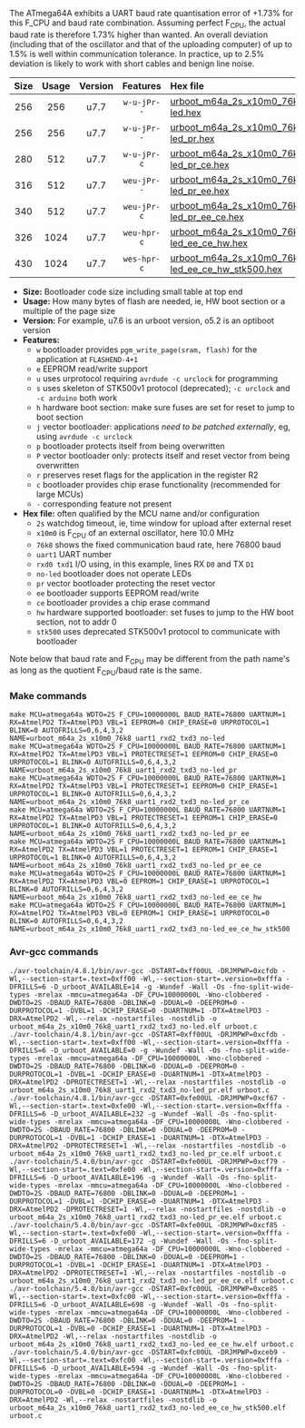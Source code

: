 The ATmega64A exhibits a UART baud rate quantisation error of +1.73% for this F_CPU and baud rate combination. Assuming perfect F<sub>CPU</sub>, the actual baud rate is therefore 1.73% higher than wanted. An overall deviation (including that of the oscillator and that of the uploading computer) of up to 1.5% is well within communication tolerance. In practice, up to 2.5% deviation is likely to work with short cables and benign line noise.

|Size|Usage|Version|Features|Hex file|
|:-:|:-:|:-:|:-:|:--|
|256|256|u7.7|`w-u-jPr--`|[urboot_m64a_2s_x10m0_76k8_uart1_rxd2_txd3_no-led.hex](https://raw.githubusercontent.com/stefanrueger/urboot.hex/main/u7.7/mcus/atmega64a/watchdog_2_s/external_oscillator_x/10m000000_hz/%2B%2B76k8_baud/uart1_rxd2_txd3/no-led/urboot_m64a_2s_x10m0_76k8_uart1_rxd2_txd3_no-led.hex)|
|256|256|u7.7|`w-u-jPr--`|[urboot_m64a_2s_x10m0_76k8_uart1_rxd2_txd3_no-led_pr.hex](https://raw.githubusercontent.com/stefanrueger/urboot.hex/main/u7.7/mcus/atmega64a/watchdog_2_s/external_oscillator_x/10m000000_hz/%2B%2B76k8_baud/uart1_rxd2_txd3/no-led/urboot_m64a_2s_x10m0_76k8_uart1_rxd2_txd3_no-led_pr.hex)|
|280|512|u7.7|`w-u-jPr-c`|[urboot_m64a_2s_x10m0_76k8_uart1_rxd2_txd3_no-led_pr_ce.hex](https://raw.githubusercontent.com/stefanrueger/urboot.hex/main/u7.7/mcus/atmega64a/watchdog_2_s/external_oscillator_x/10m000000_hz/%2B%2B76k8_baud/uart1_rxd2_txd3/no-led/urboot_m64a_2s_x10m0_76k8_uart1_rxd2_txd3_no-led_pr_ce.hex)|
|316|512|u7.7|`weu-jPr--`|[urboot_m64a_2s_x10m0_76k8_uart1_rxd2_txd3_no-led_pr_ee.hex](https://raw.githubusercontent.com/stefanrueger/urboot.hex/main/u7.7/mcus/atmega64a/watchdog_2_s/external_oscillator_x/10m000000_hz/%2B%2B76k8_baud/uart1_rxd2_txd3/no-led/urboot_m64a_2s_x10m0_76k8_uart1_rxd2_txd3_no-led_pr_ee.hex)|
|340|512|u7.7|`weu-jPr-c`|[urboot_m64a_2s_x10m0_76k8_uart1_rxd2_txd3_no-led_pr_ee_ce.hex](https://raw.githubusercontent.com/stefanrueger/urboot.hex/main/u7.7/mcus/atmega64a/watchdog_2_s/external_oscillator_x/10m000000_hz/%2B%2B76k8_baud/uart1_rxd2_txd3/no-led/urboot_m64a_2s_x10m0_76k8_uart1_rxd2_txd3_no-led_pr_ee_ce.hex)|
|326|1024|u7.7|`weu-hpr-c`|[urboot_m64a_2s_x10m0_76k8_uart1_rxd2_txd3_no-led_ee_ce_hw.hex](https://raw.githubusercontent.com/stefanrueger/urboot.hex/main/u7.7/mcus/atmega64a/watchdog_2_s/external_oscillator_x/10m000000_hz/%2B%2B76k8_baud/uart1_rxd2_txd3/no-led/urboot_m64a_2s_x10m0_76k8_uart1_rxd2_txd3_no-led_ee_ce_hw.hex)|
|430|1024|u7.7|`wes-hpr-c`|[urboot_m64a_2s_x10m0_76k8_uart1_rxd2_txd3_no-led_ee_ce_hw_stk500.hex](https://raw.githubusercontent.com/stefanrueger/urboot.hex/main/u7.7/mcus/atmega64a/watchdog_2_s/external_oscillator_x/10m000000_hz/%2B%2B76k8_baud/uart1_rxd2_txd3/no-led/urboot_m64a_2s_x10m0_76k8_uart1_rxd2_txd3_no-led_ee_ce_hw_stk500.hex)|

- **Size:** Bootloader code size including small table at top end
- **Usage:** How many bytes of flash are needed, ie, HW boot section or a multiple of the page size
- **Version:** For example, u7.6 is an urboot version, o5.2 is an optiboot version
- **Features:**
  + `w` bootloader provides `pgm_write_page(sram, flash)` for the application at `FLASHEND-4+1`
  + `e` EEPROM read/write support
  + `u` uses urprotocol requiring `avrdude -c urclock` for programming
  + `s` uses skeleton of STK500v1 protocol (deprecated); `-c urclock` and `-c arduino` both work
  + `h` hardware boot section: make sure fuses are set for reset to jump to boot section
  + `j` vector bootloader: applications *need to be patched externally*, eg, using `avrdude -c urclock`
  + `p` bootloader protects itself from being overwritten
  + `P` vector bootloader only: protects itself and reset vector from being overwritten
  + `r` preserves reset flags for the application in the register R2
  + `c` bootloader provides chip erase functionality (recommended for large MCUs)
  + `-` corresponding feature not present
- **Hex file:** often qualified by the MCU name and/or configuration
  + `2s` watchdog timeout, ie, time window for upload after external reset
  + `x10m0` is F<sub>CPU</sub> of an external oscillator, here 10.0 MHz
  + `76k8` shows the fixed communication baud rate, here 76800 baud
  + `uart1` UART number
  + `rxd0 txd1` I/O using, in this example, lines RX `D0` and TX `D1`
  + `no-led` bootloader does not operate LEDs
  + `pr` vector bootloader protecting the reset vector
  + `ee` bootloader supports EEPROM read/write
  + `ce` bootloader provides a chip erase command
  + `hw` hardware supported bootloader: set fuses to jump to the HW boot section, not to addr 0
  + `stk500` uses deprecated STK500v1 protocol to communicate with bootloader


Note below that baud rate and F<sub>CPU</sub> may be different from the path name's as long as the quotient F<sub>CPU</sub>/baud rate is the same.

### Make commands
```
make MCU=atmega64a WDTO=2S F_CPU=10000000L BAUD_RATE=76800 UARTNUM=1 RX=AtmelPD2 TX=AtmelPD3 VBL=1 EEPROM=0 CHIP_ERASE=0 URPROTOCOL=1 BLINK=0 AUTOFRILLS=0,6,4,3,2 NAME=urboot_m64a_2s_x10m0_76k8_uart1_rxd2_txd3_no-led
make MCU=atmega64a WDTO=2S F_CPU=10000000L BAUD_RATE=76800 UARTNUM=1 RX=AtmelPD2 TX=AtmelPD3 VBL=1 PROTECTRESET=1 EEPROM=0 CHIP_ERASE=0 URPROTOCOL=1 BLINK=0 AUTOFRILLS=0,6,4,3,2 NAME=urboot_m64a_2s_x10m0_76k8_uart1_rxd2_txd3_no-led_pr
make MCU=atmega64a WDTO=2S F_CPU=10000000L BAUD_RATE=76800 UARTNUM=1 RX=AtmelPD2 TX=AtmelPD3 VBL=1 PROTECTRESET=1 EEPROM=0 CHIP_ERASE=1 URPROTOCOL=1 BLINK=0 AUTOFRILLS=0,6,4,3,2 NAME=urboot_m64a_2s_x10m0_76k8_uart1_rxd2_txd3_no-led_pr_ce
make MCU=atmega64a WDTO=2S F_CPU=10000000L BAUD_RATE=76800 UARTNUM=1 RX=AtmelPD2 TX=AtmelPD3 VBL=1 PROTECTRESET=1 EEPROM=1 CHIP_ERASE=0 URPROTOCOL=1 BLINK=0 AUTOFRILLS=0,6,4,3,2 NAME=urboot_m64a_2s_x10m0_76k8_uart1_rxd2_txd3_no-led_pr_ee
make MCU=atmega64a WDTO=2S F_CPU=10000000L BAUD_RATE=76800 UARTNUM=1 RX=AtmelPD2 TX=AtmelPD3 VBL=1 PROTECTRESET=1 EEPROM=1 CHIP_ERASE=1 URPROTOCOL=1 BLINK=0 AUTOFRILLS=0,6,4,3,2 NAME=urboot_m64a_2s_x10m0_76k8_uart1_rxd2_txd3_no-led_pr_ee_ce
make MCU=atmega64a WDTO=2S F_CPU=10000000L BAUD_RATE=76800 UARTNUM=1 RX=AtmelPD2 TX=AtmelPD3 VBL=0 EEPROM=1 CHIP_ERASE=1 URPROTOCOL=1 BLINK=0 AUTOFRILLS=0,6,4,3,2 NAME=urboot_m64a_2s_x10m0_76k8_uart1_rxd2_txd3_no-led_ee_ce_hw
make MCU=atmega64a WDTO=2S F_CPU=10000000L BAUD_RATE=76800 UARTNUM=1 RX=AtmelPD2 TX=AtmelPD3 VBL=0 EEPROM=1 CHIP_ERASE=1 URPROTOCOL=0 BLINK=0 AUTOFRILLS=0,6,4,3,2 NAME=urboot_m64a_2s_x10m0_76k8_uart1_rxd2_txd3_no-led_ee_ce_hw_stk500
```

### Avr-gcc commands
```
./avr-toolchain/4.8.1/bin/avr-gcc -DSTART=0xff00UL -DRJMPWP=0xcfdb -Wl,--section-start=.text=0xff00 -Wl,--section-start=.version=0xfffa -DFRILLS=6 -D_urboot_AVAILABLE=14 -g -Wundef -Wall -Os -fno-split-wide-types -mrelax -mmcu=atmega64a -DF_CPU=10000000L -Wno-clobbered -DWDTO=2S -DBAUD_RATE=76800 -DBLINK=0 -DDUAL=0 -DEEPROM=0 -DURPROTOCOL=1 -DVBL=1 -DCHIP_ERASE=0 -DUARTNUM=1 -DTX=AtmelPD3 -DRX=AtmelPD2 -Wl,--relax -nostartfiles -nostdlib -o urboot_m64a_2s_x10m0_76k8_uart1_rxd2_txd3_no-led.elf urboot.c
./avr-toolchain/4.8.1/bin/avr-gcc -DSTART=0xff00UL -DRJMPWP=0xcfdb -Wl,--section-start=.text=0xff00 -Wl,--section-start=.version=0xfffa -DFRILLS=6 -D_urboot_AVAILABLE=0 -g -Wundef -Wall -Os -fno-split-wide-types -mrelax -mmcu=atmega64a -DF_CPU=10000000L -Wno-clobbered -DWDTO=2S -DBAUD_RATE=76800 -DBLINK=0 -DDUAL=0 -DEEPROM=0 -DURPROTOCOL=1 -DVBL=1 -DCHIP_ERASE=0 -DUARTNUM=1 -DTX=AtmelPD3 -DRX=AtmelPD2 -DPROTECTRESET=1 -Wl,--relax -nostartfiles -nostdlib -o urboot_m64a_2s_x10m0_76k8_uart1_rxd2_txd3_no-led_pr.elf urboot.c
./avr-toolchain/4.8.1/bin/avr-gcc -DSTART=0xfe00UL -DRJMPWP=0xcf67 -Wl,--section-start=.text=0xfe00 -Wl,--section-start=.version=0xfffa -DFRILLS=6 -D_urboot_AVAILABLE=232 -g -Wundef -Wall -Os -fno-split-wide-types -mrelax -mmcu=atmega64a -DF_CPU=10000000L -Wno-clobbered -DWDTO=2S -DBAUD_RATE=76800 -DBLINK=0 -DDUAL=0 -DEEPROM=0 -DURPROTOCOL=1 -DVBL=1 -DCHIP_ERASE=1 -DUARTNUM=1 -DTX=AtmelPD3 -DRX=AtmelPD2 -DPROTECTRESET=1 -Wl,--relax -nostartfiles -nostdlib -o urboot_m64a_2s_x10m0_76k8_uart1_rxd2_txd3_no-led_pr_ce.elf urboot.c
./avr-toolchain/5.4.0/bin/avr-gcc -DSTART=0xfe00UL -DRJMPWP=0xcf79 -Wl,--section-start=.text=0xfe00 -Wl,--section-start=.version=0xfffa -DFRILLS=6 -D_urboot_AVAILABLE=196 -g -Wundef -Wall -Os -fno-split-wide-types -mrelax -mmcu=atmega64a -DF_CPU=10000000L -Wno-clobbered -DWDTO=2S -DBAUD_RATE=76800 -DBLINK=0 -DDUAL=0 -DEEPROM=1 -DURPROTOCOL=1 -DVBL=1 -DCHIP_ERASE=0 -DUARTNUM=1 -DTX=AtmelPD3 -DRX=AtmelPD2 -DPROTECTRESET=1 -Wl,--relax -nostartfiles -nostdlib -o urboot_m64a_2s_x10m0_76k8_uart1_rxd2_txd3_no-led_pr_ee.elf urboot.c
./avr-toolchain/5.4.0/bin/avr-gcc -DSTART=0xfe00UL -DRJMPWP=0xcf85 -Wl,--section-start=.text=0xfe00 -Wl,--section-start=.version=0xfffa -DFRILLS=6 -D_urboot_AVAILABLE=172 -g -Wundef -Wall -Os -fno-split-wide-types -mrelax -mmcu=atmega64a -DF_CPU=10000000L -Wno-clobbered -DWDTO=2S -DBAUD_RATE=76800 -DBLINK=0 -DDUAL=0 -DEEPROM=1 -DURPROTOCOL=1 -DVBL=1 -DCHIP_ERASE=1 -DUARTNUM=1 -DTX=AtmelPD3 -DRX=AtmelPD2 -DPROTECTRESET=1 -Wl,--relax -nostartfiles -nostdlib -o urboot_m64a_2s_x10m0_76k8_uart1_rxd2_txd3_no-led_pr_ee_ce.elf urboot.c
./avr-toolchain/5.4.0/bin/avr-gcc -DSTART=0xfc00UL -DRJMPWP=0xce85 -Wl,--section-start=.text=0xfc00 -Wl,--section-start=.version=0xfffa -DFRILLS=6 -D_urboot_AVAILABLE=698 -g -Wundef -Wall -Os -fno-split-wide-types -mrelax -mmcu=atmega64a -DF_CPU=10000000L -Wno-clobbered -DWDTO=2S -DBAUD_RATE=76800 -DBLINK=0 -DDUAL=0 -DEEPROM=1 -DURPROTOCOL=1 -DVBL=0 -DCHIP_ERASE=1 -DUARTNUM=1 -DTX=AtmelPD3 -DRX=AtmelPD2 -Wl,--relax -nostartfiles -nostdlib -o urboot_m64a_2s_x10m0_76k8_uart1_rxd2_txd3_no-led_ee_ce_hw.elf urboot.c
./avr-toolchain/5.4.0/bin/avr-gcc -DSTART=0xfc00UL -DRJMPWP=0xceb9 -Wl,--section-start=.text=0xfc00 -Wl,--section-start=.version=0xfffa -DFRILLS=6 -D_urboot_AVAILABLE=594 -g -Wundef -Wall -Os -fno-split-wide-types -mrelax -mmcu=atmega64a -DF_CPU=10000000L -Wno-clobbered -DWDTO=2S -DBAUD_RATE=76800 -DBLINK=0 -DDUAL=0 -DEEPROM=1 -DURPROTOCOL=0 -DVBL=0 -DCHIP_ERASE=1 -DUARTNUM=1 -DTX=AtmelPD3 -DRX=AtmelPD2 -Wl,--relax -nostartfiles -nostdlib -o urboot_m64a_2s_x10m0_76k8_uart1_rxd2_txd3_no-led_ee_ce_hw_stk500.elf urboot.c
```

